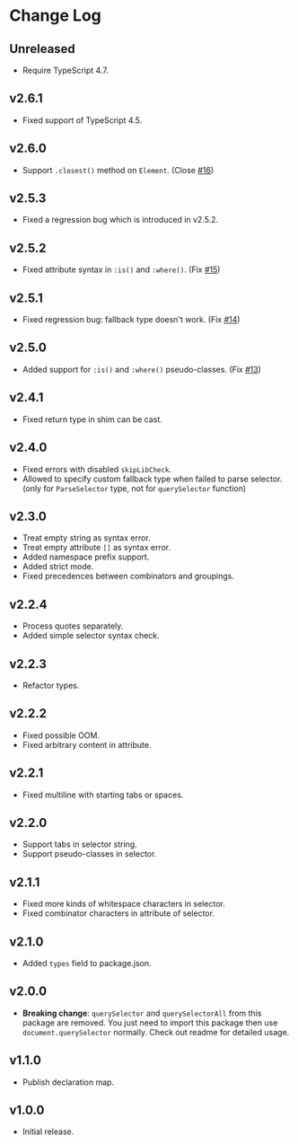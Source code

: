 # Change Log

## Unreleased

- Require TypeScript 4.7.

## v2.6.1

- Fixed support of TypeScript 4.5.

## v2.6.0

- Support `.closest()` method on `Element`. (Close [#16](https://github.com/g-plane/typed-query-selector/issues/16))

## v2.5.3

- Fixed a regression bug which is introduced in v2.5.2.

## v2.5.2

- Fixed attribute syntax in `:is()` and `:where()`. (Fix [#15](https://github.com/g-plane/typed-query-selector/issues/15))

## v2.5.1

- Fixed regression bug: fallback type doesn't work. (Fix [#14](https://github.com/g-plane/typed-query-selector/issues/14))

## v2.5.0

- Added support for `:is()` and `:where()` pseudo-classes. (Fix [#13](https://github.com/g-plane/typed-query-selector/issues/13))

## v2.4.1

- Fixed return type in shim can be cast.

## v2.4.0

- Fixed errors with disabled `skipLibCheck`.
- Allowed to specify custom fallback type when failed to parse selector.
(only for `ParseSelector` type, not for `querySelector` function)

## v2.3.0

- Treat empty string as syntax error.
- Treat empty attribute `[]` as syntax error.
- Added namespace prefix support.
- Added strict mode.
- Fixed precedences between combinators and groupings.

## v2.2.4

- Process quotes separately.
- Added simple selector syntax check.

## v2.2.3

- Refactor types.

## v2.2.2

- Fixed possible OOM.
- Fixed arbitrary content in attribute.

## v2.2.1

- Fixed multiline with starting tabs or spaces.

## v2.2.0

- Support tabs in selector string.
- Support pseudo-classes in selector.

## v2.1.1

- Fixed more kinds of whitespace characters in selector.
- Fixed combinator characters in attribute of selector.

## v2.1.0

- Added `types` field to package.json.

## v2.0.0

- **Breaking change**: `querySelector` and `querySelectorAll` from this package are removed.
You just need to import this package then use `document.querySelector` normally.
Check out readme for detailed usage.

## v1.1.0

- Publish declaration map.

## v1.0.0

- Initial release.
